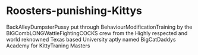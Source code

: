 # Roosters-punishing-Kittys
BackAlleyDumpsterPussy put through BehaviourModificationTraining by the BIGCombLONGWattleFightingCOCKS crew from the Highly respected and world reknowned Texas based University aptly named BigCatDaddys Academy for KittyTraning Masters
